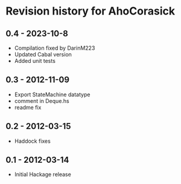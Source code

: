 # Revision history for AhoCorasick

## **0.4** - 2023-10-8
* Compilation fixed by DarinM223
* Updated Cabal version
* Added unit tests

## **0.3** - 2012-11-09

* Export StateMachine datatype
* comment in Deque.hs
* readme fix

## **0.2** - 2012-03-15

* Haddock fixes

## **0.1** - 2012-03-14

* Initial Hackage release
